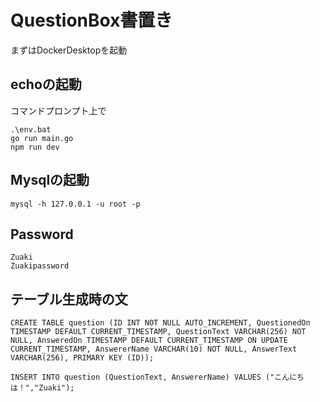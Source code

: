 # QuestionBox書置き
まずはDockerDesktopを起動

## echoの起動
コマンドプロンプト上で
```
.\env.bat
go run main.go
npm run dev
```
## Mysqlの起動
```
mysql -h 127.0.0.1 -u root -p
```

## Password
```
Zuaki
Zuakipassword
```

## テーブル生成時の文
```
CREATE TABLE question (ID INT NOT NULL AUTO_INCREMENT, QuestionedOn TIMESTAMP DEFAULT CURRENT_TIMESTAMP, QuestionText VARCHAR(256) NOT NULL, AnsweredOn TIMESTAMP DEFAULT CURRENT_TIMESTAMP ON UPDATE CURRENT_TIMESTAMP, AnswererName VARCHAR(10) NOT NULL, AnswerText VARCHAR(256), PRIMARY KEY (ID));

INSERT INTO question (QuestionText, AnswererName) VALUES ("こんにちは！","Zuaki");
```
